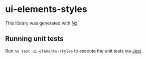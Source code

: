 # ui-elements-styles

This library was generated with [Nx](https://nx.dev).

## Running unit tests

Run `nx test ui-elements-styles` to execute the unit tests via [Jest](https://jestjs.io).
